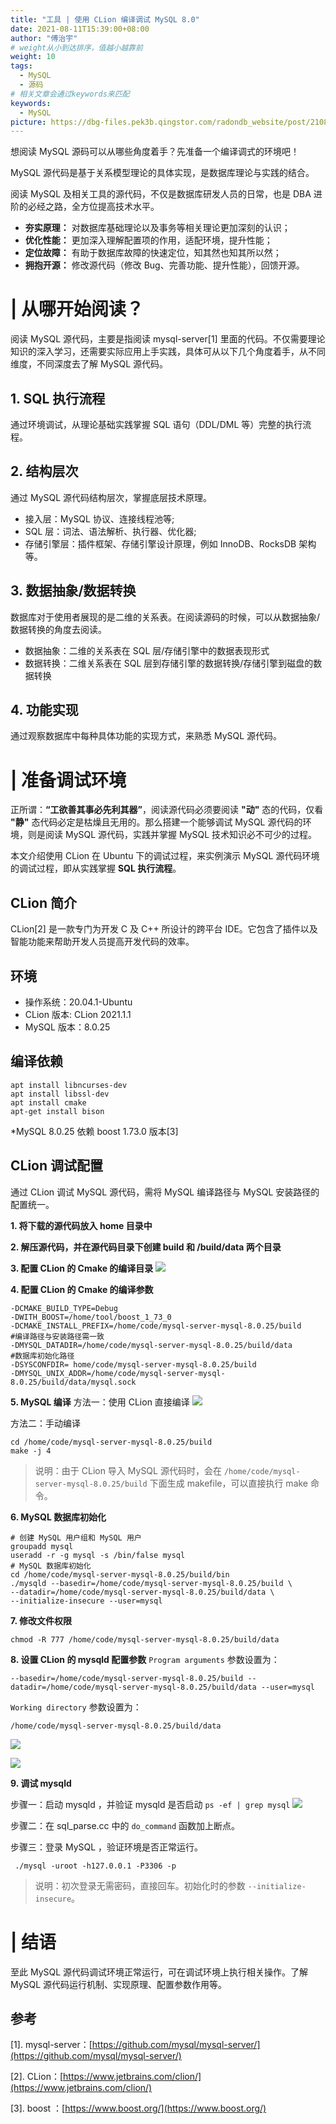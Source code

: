 ```yaml
---
title: "工具 | 使用 CLion 编译调试 MySQL 8.0"
date: 2021-08-11T15:39:00+08:00
author: "傅治宇"
# weight从小到达排序，值越小越靠前
weight: 10
tags:
  - MySQL
  - 源码
# 相关文章会通过keywords来匹配
keywords:
  - MySQL
picture: https://dbg-files.pek3b.qingstor.com/radondb_website/post/210811_%E5%B7%A5%E5%85%B7%20%7C%20%E4%BD%BF%E7%94%A8%20CLion%20%E7%BC%96%E8%AF%91%E8%B0%83%E8%AF%95%20MySQL%208.0/0.png
---
```

想阅读 MySQL 源码可以从哪些角度着手？先准备一个编译调式的环境吧！
<!--more-->

MySQL 源代码是基于关系模型理论的具体实现，是数据库理论与实践的结合。

阅读 MySQL 及相关工具的源代码，不仅是数据库研发人员的日常，也是 DBA 进阶的必经之路，全方位提高技术水平。

* **夯实原理：** 对数据库基础理论以及事务等相关理论更加深刻的认识；
* **优化性能：** 更加深入理解配置项的作用，适配环境，提升性能；
* **定位故障：** 有助于数据库故障的快速定位，知其然也知其所以然；
* **拥抱开源：** 修改源代码（修改 Bug、完善功能、提升性能），回馈开源。
# | 从哪开始阅读？

阅读 MySQL 源代码，主要是指阅读 mysql-server[1] 里面的代码。不仅需要理论知识的深入学习，还需要实际应用上手实践，具体可从以下几个角度着手，从不同维度，不同深度去了解 MySQL 源代码。

## 1. SQL 执行流程

通过环境调试，从理论基础实践掌握 SQL 语句（DDL/DML 等）完整的执行流程。

## 2. 结构层次

通过 MySQL 源代码结构层次，掌握底层技术原理。

* 接入层：MySQL 协议、连接线程池等;
* SQL 层：词法、语法解析、执行器、优化器;
* 存储引擎层：插件框架、存储引擎设计原理，例如 InnoDB、RocksDB 架构等。
## 3. 数据抽象/数据转换

数据库对于使用者展现的是二维的关系表。在阅读源码的时候，可以从数据抽象/数据转换的角度去阅读。

* 数据抽象：二维的关系表在 SQL 层/存储引擎中的数据表现形式
* 数据转换：二维关系表在 SQL 层到存储引擎的数据转换/存储引擎到磁盘的数据转换
## 4. 功能实现

通过观察数据库中每种具体功能的实现方式，来熟悉 MySQL 源代码。

# | 准备调试环境

正所谓：**“工欲善其事必先利其器”**，阅读源代码必须要阅读 **"动"** 态的代码，仅看 **"静"** 态代码必定是枯燥且无用的。那么搭建一个能够调试 MySQL 源代码的环境，则是阅读 MySQL  源代码，实践并掌握 MySQL 技术知识必不可少的过程。

本文介绍使用 CLion 在 Ubuntu 下的调试过程，来实例演示 MySQL 源代码环境的调试过程，即从实践掌握 **SQL 执行流程**。

## CLion 简介

CLion[2] 是一款专门为开发 C 及 C++ 所设计的跨平台 IDE。它包含了插件以及智能功能来帮助开发人员提高开发代码的效率。

## 环境

* 操作系统：20.04.1-Ubuntu
* CLion 版本: CLion 2021.1.1
* MySQL 版本：8.0.25
## 编译依赖

```plain
apt install libncurses-dev
apt install libssl-dev
apt install cmake
apt-get install bison
```
*MySQL 8.0.25 依赖 boost 1.73.0 版本[3]
## CLion 调试配置

通过 CLion 调试 MySQL 源代码，需将 MySQL 编译路径与 MySQL 安装路径的配置统一。

**1. 将下载的源代码放入 home 目录中**

**2. 解压源代码，并在源代码目录下创建 build 和 /build/data 两个目录**

**3. 配置 CLion 的 Cmake 的编译目录**
![](https://dbg-files.pek3b.qingstor.com/radondb_website/post/210811_%E5%B7%A5%E5%85%B7%20%7C%20%E4%BD%BF%E7%94%A8%20CLion%20%E7%BC%96%E8%AF%91%E8%B0%83%E8%AF%95%20MySQL%208.0/1.png)

**4. 配置 CLion 的 Cmake 的编译参数**

```plain
-DCMAKE_BUILD_TYPE=Debug
-DWITH_BOOST=/home/tool/boost_1_73_0
-DCMAKE_INSTALL_PREFIX=/home/code/mysql-server-mysql-8.0.25/build 
#编译路径与安装路径需一致
-DMYSQL_DATADIR=/home/code/mysql-server-mysql-8.0.25/build/data 
#数据库初始化路径
-DSYSCONFDIR= home/code/mysql-server-mysql-8.0.25/build
-DMYSQL_UNIX_ADDR=/home/code/mysql-server-mysql-8.0.25/build/data/mysql.sock
```
**5. MySQL 编译**
方法一：使用 CLion 直接编译
![](https://dbg-files.pek3b.qingstor.com/radondb_website/post/210811_%E5%B7%A5%E5%85%B7%20%7C%20%E4%BD%BF%E7%94%A8%20CLion%20%E7%BC%96%E8%AF%91%E8%B0%83%E8%AF%95%20MySQL%208.0/2.png)

方法二：手动编译

```plain
cd /home/code/mysql-server-mysql-8.0.25/build
make -j 4
```
>说明：由于 CLion 导入 MySQL 源代码时，会在   `/home/code/mysql-server-mysql-8.0.25/build` 下面生成 makefile，可以直接执行 make 命令。 

**6. MySQL 数据库初始化**

```plain
# 创建 MySQL 用户组和 MySQL 用户
groupadd mysql
useradd -r -g mysql -s /bin/false mysql
# MySQL 数据库初始化
cd /home/code/mysql-server-mysql-8.0.25/build/bin
./mysqld --basedir=/home/code/mysql-server-mysql-8.0.25/build \
--datadir=/home/code/mysql-server-mysql-8.0.25/build/data \
--initialize-insecure --user=mysql
```
**7. 修改文件权限**
```plain
chmod -R 777 /home/code/mysql-server-mysql-8.0.25/build/data
```
**8. 设置 CLion 的 mysqld 配置参数**
`Program arguments` 参数设置为：

```plain
--basedir=/home/code/mysql-server-mysql-8.0.25/build --datadir=/home/code/mysql-server-mysql-8.0.25/build/data --user=mysql
```
`Working directory` 参数设置为：
```plain
/home/code/mysql-server-mysql-8.0.25/build/data
```
![](https://dbg-files.pek3b.qingstor.com/radondb_website/post/210811_%E5%B7%A5%E5%85%B7%20%7C%20%E4%BD%BF%E7%94%A8%20CLion%20%E7%BC%96%E8%AF%91%E8%B0%83%E8%AF%95%20MySQL%208.0/3.png)

![](https://dbg-files.pek3b.qingstor.com/radondb_website/post/210811_%E5%B7%A5%E5%85%B7%20%7C%20%E4%BD%BF%E7%94%A8%20CLion%20%E7%BC%96%E8%AF%91%E8%B0%83%E8%AF%95%20MySQL%208.0/4.png)

**9. 调试 mysqld**

步骤一：启动 mysqld ，并验证 mysqld 是否启动 `ps -ef | grep mysql`
![](https://dbg-files.pek3b.qingstor.com/radondb_website/post/210811_%E5%B7%A5%E5%85%B7%20%7C%20%E4%BD%BF%E7%94%A8%20CLion%20%E7%BC%96%E8%AF%91%E8%B0%83%E8%AF%95%20MySQL%208.0/5.png)

步骤二：在 sql_parse.cc 中的  `do_command`  函数加上断点。

步骤三：登录 MySQL ，验证环境是否正常运行。

```plain
 ./mysql -uroot -h127.0.0.1 -P3306 -p
```
>说明：初次登录无需密码，直接回车。初始化时的参数  `--initialize-insecure`。 
# | 结语

至此 MySQL 源代码调试环境正常运行，可在调试环境上执行相关操作。了解 MySQL 源代码运行机制、实现原理、配置参数作用等。

## 参考

[1]. mysql-server：[https://github.com/mysql/mysql-server/](https://github.com/mysql/mysql-server/)

[2]. CLion：[https://www.jetbrains.com/clion/](https://www.jetbrains.com/clion/)

[3]. boost ：[https://www.boost.org/](https://www.boost.org/)

